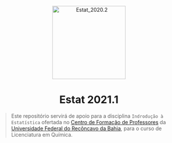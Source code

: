 <p align = "center">
   <img 
      width = "200px"
      align = "center"
      src   = "/img/logo_ESTAT_circ.png"
      alt   = "Estat_2020.2"
   >
   <h1 align = "center">
      Estat 2021.1
   </h1>
</p>

> Este repositório servirá de apoio para a disciplina `Indrodução à Estatística` 
ofertada no [Centro de Formação de Professores](https://www.ufrb.edu.br/cfp/) da [Universidade Federal do Recôncavo da Bahia](https://www.ufrb.edu.br/portal/), para o curso de Licenciatura em Química.
